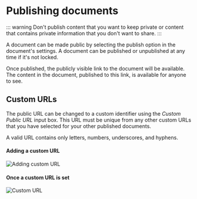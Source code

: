 # Publishing documents

::: warning
Don't publish content that you want to keep private or content that contains private information that you don't want to share.
:::

A document can be made public by selecting the publish option in the document's settings. A document can be published or unpublished at any time if it's not locked.

Once published, the publicly visible link to the document will be available. The content in the document, published to this link, is available for anyone to see.

## Custom URLs

The public URL can be changed to a custom identifier using the _Custom Public URL_ input box. This URL must be unique from any other custom URLs that you have selected for your other published documents.

A valid URL contains only letters, numbers, underscores, and hyphens.

#### Adding a custom URL

![Adding custom URL](/adding-custom-url.png)

#### Once a custom URL is set

![Custom URL](/custom-url.png)
